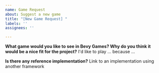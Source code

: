 ```yaml
---
name: Game Request
about: Suggest a new game
title: "[New Game Request] "
labels: ''
assignees: ''

---
```


**What game would you like to see in Bevy Games? Why do you think it would be a nice fit for the project?**
I'd like to play ... because ...

**Is there any reference implementation?**
Link to an implementation using another framework
